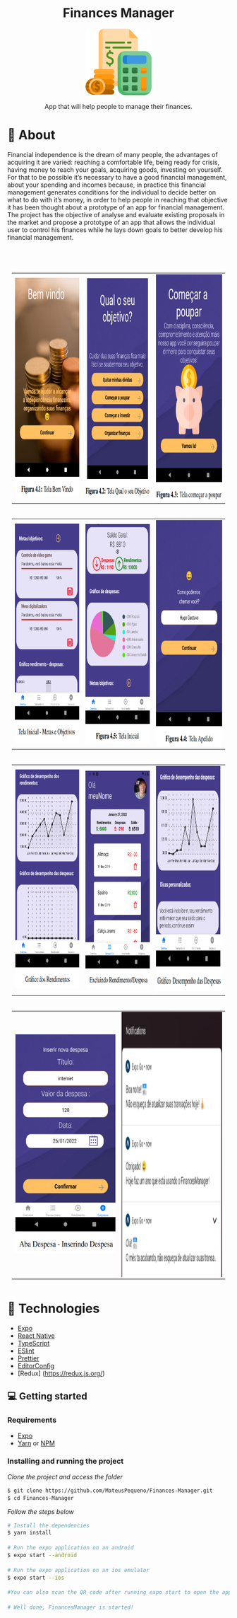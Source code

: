 ﻿<div align="center">

  <h1>Finances Manager</h1>
    <img src="assets/budget.png" width="150" />
  <p> App that will help people to manage their finances.</p>
 
</div>

# 👀 About

Financial independence is the dream of many people, the advantages of acquiring it are varied: reaching a comfortable life, being ready for crisis, having money to reach your goals, acquiring goods, investing on yourself. For that to be possible it’s necessary to have a good financial management, about your spending and incomes because, in practice this financial management generates conditions for the individual to decide better on what to do with it’s money, in order to help people in reaching that objective it has been thought about a prototype of an app for financial management. The project has the objective of analyse and evaluate existing proposals in the market and propose a prototype of an app that allows the individual user to control his finances while he lays down goals to better develop his financial management.

<br>
<br>

<table style="padding:10px">
  <tr>
    <td> 
         <img src="assets/welcomeImage.png" alt="1" width = 279px height = 496px ></td>
 <td><img src="assets/objective.png" align="right" alt="2" width = 279px height = 496px></td>
   <td><img src="assets/startSaving.png" alt="3" width = 288px height = 512px></td>
  </tr>
</table>

<table style="padding:10px">
  <tr>
    <td> 
         <img src="assets/metas.png" alt="1" width = 279px height = 496px ></td>
 <td><img src="assets/mainDashboard.png" align="right" alt="2" width = 279px height = 496px></td>
   <td><img  src="assets/addNickName.png" alt="3" width = 288px height = 512px></td>
  </tr>
</table>

<table style="padding:10px">
  <tr>
    <td> 
         <img src="assets/graphRendimentos.png" alt="1" width = 279px height = 496px ></td>
 <td><img src="assets/excluindoRendDespesa.png" align="right" alt="2" width = 279px height = 496px></td>
   <td><img  src="assets/graphDesempenhoDespesa.png" alt="3" width = 288px height = 512px></td>
  </tr>
</table>

<table style="padding:10px">
  <tr>
    <td> 
         <img src="assets/outcomeInsert.png" alt="1" width = 279px height = 496px ></td>
 <td><img src="assets/notifications.png" align="right" alt="2" width = 279px height = 600px></td>

  </tr>
</table>

# 🚀 Technologies

- [Expo](https://expo.io/)
- [React Native](https://reactnative.dev/)
- [TypeScript](https://www.typescriptlang.org/)
- [ESlint](https://eslint.org/)
- [Prettier](https://prettier.io/)
- [EditorConfig](https://editorconfig.org/)
- [Redux] (https://redux.js.org/)

## 💻 Getting started

### Requirements

- [Expo](https://expo.io/)
- [Yarn](https://classic.yarnpkg.com/) or [NPM](https://www.npmjs.com/)

### Installing and running the project

_Clone the project and access the folder_

```bash
$ git clone https://github.com/MateusPequeno/Finances-Manager.git
$ cd Finances-Manager
```

_Follow the steps below_

```bash
# Install the dependencies
$ yarn install

# Run the expo application on an android
$ expo start --android

# Run the expo application on an ios emulator
$ expo start --ios

#You can also scan the QR code after running expo start to open the app on your personal device.

# Well done, FinancesManager is started!
```

<br>
